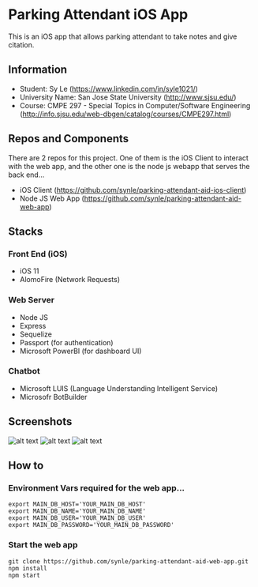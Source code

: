 # Parking Attendant iOS App
This is an iOS app that allows parking attendant to take notes and give citation.


## Information
- Student: Sy Le (https://www.linkedin.com/in/syle1021/)
- University Name: San Jose State University (http://www.sjsu.edu/)
- Course: CMPE 297 - Special Topics in Computer/Software Engineering (http://info.sjsu.edu/web-dbgen/catalog/courses/CMPE297.html)



## Repos and Components
There are 2 repos for this project. One of them is the iOS Client to interact with the web app, and the other one is the node js webapp that serves the back end...
- iOS Client (https://github.com/synle/parking-attendant-aid-ios-client)
- Node JS Web App (https://github.com/synle/parking-attendant-aid-web-app)


## Stacks
### Front End (iOS)
- iOS 11
- AlomoFire (Network Requests)


### Web Server
- Node JS
- Express
- Sequelize
- Passport (for authentication)
- Microsoft PowerBI (for dashboard UI)

### Chatbot
- Microsoft LUIS (Language Understanding Intelligent Service)
- Microsofr BotBuilder


## Screenshots
![alt text](./screenshot/1.png "1")
![alt text](./screenshot/2.png "2")
![alt text](./screenshot/3.png "3")


## How to
### Environment Vars required for the web app...
```
export MAIN_DB_HOST='YOUR_MAIN_DB_HOST'
export MAIN_DB_NAME='YOUR_MAIN_DB_NAME'
export MAIN_DB_USER='YOUR_MAIN_DB_USER'
export MAIN_DB_PASSWORD='YOUR_MAIN_DB_PASSWORD'
```


### Start the web app
```
git clone https://github.com/synle/parking-attendant-aid-web-app.git
npm install
npm start
```
